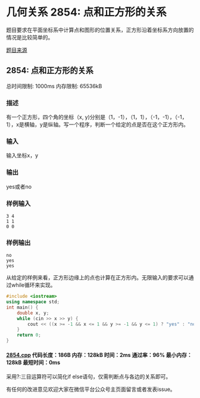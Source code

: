 # 几何关系 2854: 点和正方形的关系

题目要求在平面坐标系中计算点和图形的位置关系，正方形沿着坐标系方向放置的情况是比较简单的。

[题目来源](http://bailian.openjudge.cn/practice/2854/)

## 2854: 点和正方形的关系

总时间限制: 1000ms    内存限制: 65536kB

### 描述

有一个正方形，四个角的坐标（x, y)分别是（1，-1），（1，1），（-1，-1），（-1，1），x是横轴，y是纵轴。写一个程序，判断一个给定的点是否在这个正方形内。

### 输入

输入坐标x，y

### 输出

yes或者no

### 样例输入
```
3 4
1 1
0 0
```
### 样例输出
```
no
yes
yes
```
从给定的样例来看，正方形边缘上的点也计算在正方形内。无限输入的要求可以通过while循环来实现。
```cpp
#include <iostream>
using namespace std;
int main() {
	double x, y;
	while (cin >> x >> y) {
		cout << ((x >= -1 && x <= 1 && y >= -1 && y <= 1) ? "yes" : "no") << endl;
	}
	return 0;
}
```
#### [2854.cpp](https://github.com/Ienu/ExerciseEveryday/blob/master/Code/2800-2899/2854.cpp) 代码长度：186B 内存：128kB 时间：2ms 通过率：96% 最小内存：128kB  最短时间：0ms

采用?:三目运算符可以简化if else语句，仅需判断点与各边的关系即可。

有任何的改进意见欢迎大家在微信平台公众号主页面留言或者发表issue。
